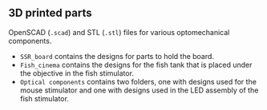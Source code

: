 ## 3D printed parts

OpenSCAD (`.scad`) and STL (`.stl`) files for various optomechanical components.

- `SSR_board` contains the designs for parts to hold the board.
- `Fish_cinema` contains the designs for the fish tank that is placed under the objective in the fish stimulator.
- `Optical components` contains two folders, one with designs used for the mouse stimulator and one with designs used in the LED assembly of the fish stimulator.
